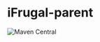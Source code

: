 # iFrugal-parent 

![Maven Central](https://img.shields.io/maven-central/v/com.github.ifrugal/ifrugal-parent?style=for-the-badge)
